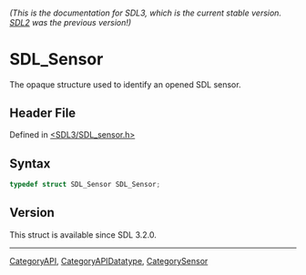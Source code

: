 ###### (This is the documentation for SDL3, which is the current stable version. [SDL2](https://wiki.libsdl.org/SDL2/) was the previous version!)
# SDL_Sensor

The opaque structure used to identify an opened SDL sensor.

## Header File

Defined in [<SDL3/SDL_sensor.h>](https://github.com/libsdl-org/SDL/blob/main/include/SDL3/SDL_sensor.h)

## Syntax

```c
typedef struct SDL_Sensor SDL_Sensor;
```

## Version

This struct is available since SDL 3.2.0.

----
[CategoryAPI](CategoryAPI), [CategoryAPIDatatype](CategoryAPIDatatype), [CategorySensor](CategorySensor)

